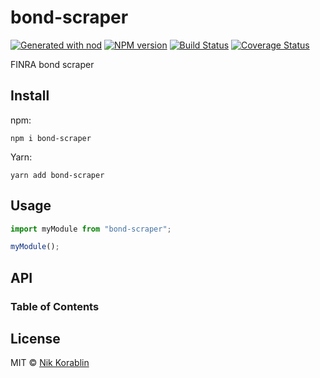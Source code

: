 # bond-scraper

[![Generated with nod](https://img.shields.io/badge/generator-nod-2196F3.svg?style=flat-square)](https://github.com/diegohaz/nod)
[![NPM version](https://img.shields.io/npm/v/bond-scraper.svg?style=flat-square)](https://npmjs.org/package/bond-scraper)
[![Build Status](https://img.shields.io/travis/nikorablin/bond-scraper/master.svg?style=flat-square)](https://travis-ci.org/nikorablin/bond-scraper) [![Coverage Status](https://img.shields.io/codecov/c/github/nikorablin/bond-scraper/master.svg?style=flat-square)](https://codecov.io/gh/nikorablin/bond-scraper/branch/master)

FINRA bond scraper

## Install

npm:

    npm i bond-scraper

Yarn:

    yarn add bond-scraper

## Usage

```js
import myModule from "bond-scraper";

myModule();
```

## API

<!-- Generated by documentation.js. Update this documentation by updating the source code. -->

### Table of Contents

## License

MIT © [Nik Korablin](https://github.com/nikorablin)

